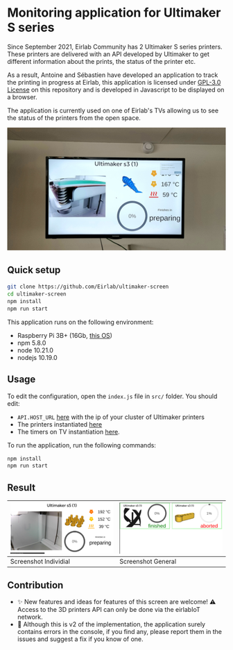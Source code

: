 # Monitoring application for Ultimaker S series

Since September 2021, Eirlab Community has 2 Ultimaker S series
printers. These printers are delivered with an API developed by
Ultimaker to get different information about the prints, the status
of the printer etc.

As a result, Antoine and Sébastien have developed an application
to track the printing in progress at Eirlab, this application is
licensed under [GPL-3.0
License](https://github.com/Eirlab/ultimaker-screen/blob/main/LICENSE)
on this repository and is developed in Javascript to be displayed on
a browser.

The application is currently used on one of Eirlab's TVs allowing
us to see the status of the printers from the open space.

[![Television](https://raw.githubusercontent.com/Eirlab/ultimaker-screen/main/docs/tv.jpg)](https://raw.githubusercontent.com/Eirlab/ultimaker-screen/main/docs/tv.jpg)

## Quick setup

```bash
git clone https://github.com/Eirlab/ultimaker-screen
cd ultimaker-screen
npm install
npm run start
```

This application runs on the following environment:
- Raspberry Pi 3B+ (16Gb, [this OS](https://downloads.raspberrypi.org/raspios_armhf/images/raspios_armhf-2021-11-08/2021-10-30-raspios-bullseye-armhf.zip))
- npm 5.8.0
- node 10.21.0
- nodejs 10.19.0

## Usage

To edit the configuration, open the `index.js` file in
`src/` folder. You should edit:
- `API.HOST_URL` [here](https://github.com/Eirlab/ultimaker-screen/blob/498cfca2f0deb80dfaaec7fab34f1031c31e57e3/src/index.js#L9) with the ip of your cluster of Ultimaker
  printers
- The printers instantiated [here](https://github.com/Eirlab/ultimaker-screen/blob/498cfca2f0deb80dfaaec7fab34f1031c31e57e3/src/index.js#L347)
- The timers on TV instantiation [here](https://github.com/Eirlab/ultimaker-screen/blob/498cfca2f0deb80dfaaec7fab34f1031c31e57e3/src/index.js#L350).

To run the application, run the following commands:
```bash
npm install
npm run start
```

## Result

| [![Screenshot](https://raw.githubusercontent.com/Eirlab/ultimaker-screen/main/docs/specific.png)](https://raw.githubusercontent.com/Eirlab/ultimaker-screen/main/docs/specific.png) | [![Screenshot](https://raw.githubusercontent.com/Eirlab/ultimaker-screen/main/docs/general.png)](https://raw.githubusercontent.com/Eirlab/ultimaker-screen/main/docs/general.png) |
| --------------------- | ------------------ |
| Screenshot Individial | Screenshot General |

## Contribution

- ✨ New features and ideas for features of this screen are welcome! ⚠ Access to the 3D printers API can only be done via the eirlabIoT network.
- 🐛 Although this is v2 of the implementation, the application surely contains errors in the console, if you find any, please report them in the issues and suggest a fix if you know of one.

